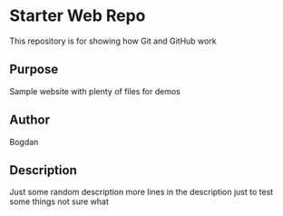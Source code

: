 # Starter Web Repo

This repository is for showing how Git and GitHub work

## Purpose

Sample website with plenty of files for demos

## Author

Bogdan

## Description

Just some random description
more lines in the description
just to test
some things
not sure what
